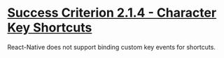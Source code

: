 # [Success Criterion 2.1.4 - Character Key Shortcuts](https://www.w3.org/WAI/WCAG21/Understanding/character-key-shortcuts.html)

React-Native does not support binding custom key events for shortcuts.
